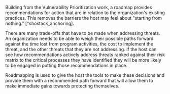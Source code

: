
Building from the Vulnerability Prioritization work, a roadmap provides recommendations for action that are in relation to the organization's existing practices. This removes the barriers the host may feel about "starting from nothing." [^shostack_anchoring]. 

There are many trade-offs that have to be made when addressing threats. An organization needs to be able to weigh their possible paths forward against the time lost from program activities, the cost to implement the threat, and the other threats that they are not addressing. If the host can see how recommendations actively address threats ranked against their risk matrix to the critical processes they have identified they will be more likely to be engaged in putting those recommendations in place.

Roadmapping is used to give the host the tools to make these decisions and provide them with a recommended path forward that will allow them to make immediate gains towards protecting themselves.
